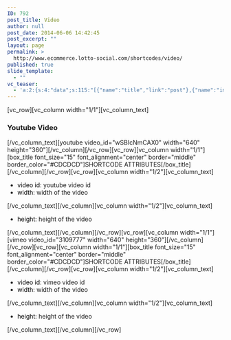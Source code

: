 ```yaml
---
ID: 792
post_title: Video
author: null
post_date: 2014-06-06 14:42:45
post_excerpt: ""
layout: page
permalink: >
  http://www.ecommerce.lotto-social.com/shortcodes/video/
published: true
slide_template:
  - ""
vc_teaser:
  - 'a:2:{s:4:"data";s:115:"[{"name":"title","link":"post"},{"name":"image","image":"featured","link":"none"},{"name":"text","mode":"excerpt"}]";s:7:"bgcolor";s:0:"";}'
---
```

[vc_row][vc_column width="1/1"][vc_column_text]
<h3>Youtube Video</h3>
[/vc_column_text][youtube video_id="wSBIcNmCAX0" width="640" height="360"][/vc_column][/vc_row][vc_row][vc_column width="1/1"][box_title font_size="15" font_alignment="center" border="middle" border_color="#CDCDCD"]SHORTCODE ATTRIBUTES[/box_title][/vc_column][/vc_row][vc_row][vc_column width="1/2"][vc_column_text]
<ul>
	<li><span style="color: #000000">video id</span>: youtube video id</li>
	<li><span style="color: #000000">width</span>: width of the video</li>
</ul>
[/vc_column_text][/vc_column][vc_column width="1/2"][vc_column_text]
<ul>
	<li><span style="color: #000000">height</span>: height of the video</li>
</ul>
[/vc_column_text][/vc_column][/vc_row][vc_row][vc_column width="1/1"][vimeo video_id="3109777" width="640" height="360"][/vc_column][/vc_row][vc_row][vc_column width="1/1"][box_title font_size="15" font_alignment="center" border="middle" border_color="#CDCDCD"]SHORTCODE ATTRIBUTES[/box_title][/vc_column][/vc_row][vc_row][vc_column width="1/2"][vc_column_text]
<ul>
	<li><span style="color: #000000">video id</span>: vimeo video id</li>
	<li><span style="color: #000000">width</span>: width of the video</li>
</ul>
[/vc_column_text][/vc_column][vc_column width="1/2"][vc_column_text]
<ul>
	<li><span style="color: #000000">height</span>: height of the video</li>
</ul>
[/vc_column_text][/vc_column][/vc_row]